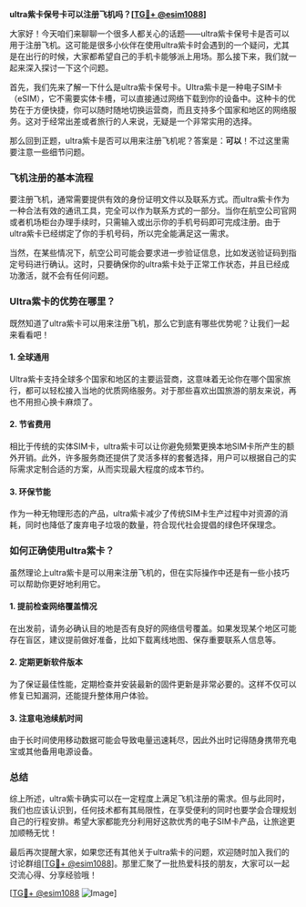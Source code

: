**ultra紫卡保号卡可以注册飞机吗？[[TG💪+ @esim1088](https://t.me/s/esim1088)]**

大家好！今天咱们来聊聊一个很多人都关心的话题——ultra紫卡保号卡是否可以用于注册飞机。这可能是很多小伙伴在使用ultra紫卡时会遇到的一个疑问，尤其是在出行的时候，大家都希望自己的手机卡能够派上用场。那么接下来，我们就一起来深入探讨一下这个问题。

首先，我们先来了解一下什么是ultra紫卡保号卡。Ultra紫卡是一种电子SIM卡（eSIM），它不需要实体卡槽，可以直接通过网络下载到你的设备中。这种卡的优势在于方便快捷，你可以随时随地切换运营商，而且支持多个国家和地区的网络服务。这对于经常出差或者旅行的人来说，无疑是一个非常实用的选择。

那么回到正题，ultra紫卡是否可以用来注册飞机呢？答案是：**可以**！不过这里需要注意一些细节问题。

### 飞机注册的基本流程

要注册飞机，通常需要提供有效的身份证明文件以及联系方式。而ultra紫卡作为一种合法有效的通讯工具，完全可以作为联系方式的一部分。当你在航空公司官网或者机场柜台办理手续时，只需输入或出示你的手机号码即可完成注册。由于ultra紫卡已经绑定了你的手机号码，所以完全能满足这一需求。

当然，在某些情况下，航空公司可能会要求进一步验证信息，比如发送验证码到指定号码进行确认。这时，只要确保你的ultra紫卡处于正常工作状态，并且已经成功激活，就不会有任何问题。

### Ultra紫卡的优势在哪里？

既然知道了ultra紫卡可以用来注册飞机，那么它到底有哪些优势呢？让我们一起来看看吧！

#### 1. **全球通用**
Ultra紫卡支持全球多个国家和地区的主要运营商，这意味着无论你在哪个国家旅行，都可以轻松接入当地的优质网络服务。对于那些喜欢出国旅游的朋友来说，再也不用担心换卡麻烦了。

#### 2. **节省费用**
相比于传统的实体SIM卡，ultra紫卡可以让你避免频繁更换本地SIM卡所产生的额外开销。此外，许多服务商还提供了灵活多样的套餐选择，用户可以根据自己的实际需求定制合适的方案，从而实现最大程度的成本节约。

#### 3. **环保节能**
作为一种无物理形态的产品，ultra紫卡减少了传统SIM卡生产过程中对资源的消耗，同时也降低了废弃电子垃圾的数量，符合现代社会提倡的绿色环保理念。

### 如何正确使用ultra紫卡？

虽然理论上ultra紫卡是可以用来注册飞机的，但在实际操作中还是有一些小技巧可以帮助你更好地利用它。

#### 1. 提前检查网络覆盖情况
在出发前，请务必确认目的地是否有良好的网络信号覆盖。如果发现某个地区可能存在盲区，建议提前做好准备，比如下载离线地图、保存重要联系人信息等。

#### 2. 定期更新软件版本
为了保证最佳性能，定期检查并安装最新的固件更新是非常必要的。这样不仅可以修复已知漏洞，还能提升整体用户体验。

#### 3. 注意电池续航时间
由于长时间使用移动数据可能会导致电量迅速耗尽，因此外出时记得随身携带充电宝或其他备用电源设备。

### 总结

综上所述，ultra紫卡确实可以在一定程度上满足飞机注册的需求。但与此同时，我们也应该认识到，任何技术都有其局限性，在享受便利的同时也要学会合理规划自己的行程安排。希望大家都能充分利用好这款优秀的电子SIM卡产品，让旅途更加顺畅无忧！

最后再次提醒大家，如果您还有其他关于ultra紫卡的问题，欢迎随时加入我们的讨论群组[[TG💪+ @esim1088](https://t.me/s/esim1088)]。那里汇聚了一批热爱科技的朋友，大家可以一起交流心得、分享经验哦！

[[TG💪+ @esim1088](https://t.me/s/esim1088) ![Image](https://i.postimg.cc/4NQfJmqS/Snipaste-2025-05-13-00-14-12.png)]